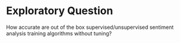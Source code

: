 # Exploratory Question
How accurate are out of the box supervised/unsupervised sentiment analysis training algorithms without tuning?

